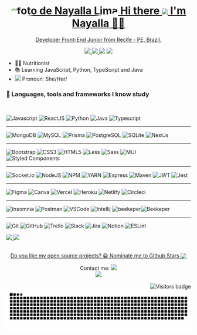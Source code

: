 <h1 align='center' > <a href="https://www.linkedin.com/in/nayalla-lima/" target="_blank">
<img style="border-radius:50%" style="margin:1rem" width="60px" src="https://media-exp1.licdn.com/dms/image/C4E03AQF9wxIjI6LP_Q/profile-displayphoto-shrink_200_200/0/1648503352354?e=1664409600&v=beta&t=mxV3uMjAsGW397GHyWUwyFx9xd5gNcb6_u4A7LoWqPg" width="150px"; alt="foto de Nayalla Lima"/> Hi there <img src="https://media.giphy.com/media/hvRJCLFzcasrR4ia7z/giphy.gif"  width="30px"> I'm Nayalla 👩‍💻 </h1>

<p align='center'> Developer Front-End Junior from Recife - PE, Brazil.
<p align='center'>

<a href="https://www.linkedin.com/in/nayalla-lima/" target="_blank">
    <img src="https://img.shields.io/badge/linkedin-%230077B5.svg?&style=for-the-badge&logo=linkedin&logoColor=white" />
</a>
<a href="https://instagram.com/nayallam_lima" target="_blank">
    <img src="https://img.shields.io/badge/instagram-%23E4405F.svg?&style=for-the-badge&logo=instagram&logoColor=white" />        
</a>
<a href="https://discord.gg/KH6kf52H" target="_blank"><img src="https://img.shields.io/badge/Discord-685EA9?style=for-the-badge&logo=discord&logoColor=white" ></a>
<a href="https://meet.google.com/?hs=197&pli=1&authuser=0" target="_blank"><img src="https://img.shields.io/badge/Google%20Meet-32A350?style=for-the-badge&logo=google-meet&logoColor=white" ></a>
</p>

- 👩‍⚕️ Nutritionist <br>
- 📚 Learning JavaScript, Python, TypeScript and Java <br>
- <img width="2%" src="https://pa1.narvii.com/6579/d4ff876f2a775c3496071ad629f73f38e1119f18_hq.gif"/> Pronoun: She/Her/
  <br>

### 💼 Languages, tools ​​and frameworks I know study

<br>

![Javascript](https://img.shields.io/badge/JavaScript-323330?style=for-the-badge&logo=javascript&logoColor=F7DF1E)
![ReactJS](https://img.shields.io/badge/-ReactJs-61DAFB?style=for-the-badge&logo=react&logoColor=black)
![Python](https://img.shields.io/badge/python-3670A0?style=for-the-badge&logo=python&logoColor=ffdd54)
![Java](https://img.shields.io/badge/Java-ED8B00?style=for-the-badge&logo=java&logoColor=white)
![Typescript](https://img.shields.io/badge/-TypeScript-3178C6?style=for-the-badge&logo=typescript&logoColor=white)

<hr>

![MongoDB](https://img.shields.io/badge/MongoDB-4EA94B?style=for-the-badge&logo=mongodb&logoColor=white)
![MySQL](https://img.shields.io/badge/-MySQL-4479A1?style=for-the-badge&logo=mysql&logoColor=white)
![Prisma](https://img.shields.io/badge/prisma-1B222D?style=for-the-badge&logo=prisma&logoColor=white)
![PostgreSQL](https://img.shields.io/badge/PostgreSQL-316192?style=for-the-badge&logo=postgresql&logoColor=white)
![SQLite](https://img.shields.io/badge/SQLite-07405E?style=for-the-badge&logo=sqlite&logoColor=white)
![NestJs](https://img.shields.io/badge/nestjs-E0234E?style=for-the-badge&logo=nestjs&logoColor=white)
 
<hr>

![Bootstrap](https://img.shields.io/badge/Bootstrap-7952B3?style=for-the-badge&logo=bootstrap&logoColor=white)
![CSS3](https://img.shields.io/badge/CSS3-1572B6?style=for-the-badge&logo=css3)
![HTML5](https://img.shields.io/badge/HTML5-E34F26?style=for-the-badge&logo=html5&logoColor=white)
![Less](https://img.shields.io/badge/less-2B4C80?style=for-the-badge&logo=less&logoColor=white)
![Sass](https://img.shields.io/badge/SASS-CC6699?style=for-the-badge&logo=sass&logoColor=white)
![MUI](https://img.shields.io/badge/MUI-%230081CB.svg?style=for-the-badge&logo=mui&logoColor=white)
![Styled Components](https://img.shields.io/badge/styled--components-DB7093?style=for-the-badge&logo=styled-components&logoColor=white)

<hr>

![Socket.io](https://img.shields.io/badge/Socket.io-010101?&style=for-the-badge&logo=Socket.io&logoColor=white)
![NodeJS](https://img.shields.io/badge/Node.js-339933?style=for-the-badge&logo=nodedotjs&logoColor=white)
![NPM](https://img.shields.io/badge/NPM-CB3837?style=for-the-badge&logo=npm&logoColor=white)
![YARN](https://img.shields.io/badge/Yarn-2C8EBB?style=for-the-badge&logo=yarn&logoColor=white)
![Express](https://img.shields.io/badge/Express.js-000000?style=for-the-badge&logo=express&logoColor=white)
![Maven](https://img.shields.io/badge/apache_maven-C71A36?style=for-the-badge&logo=apachemaven&logoColor=white)
![JWT](https://img.shields.io/badge/JWT-000000?style=for-the-badge&logo=JSON%20web%20tokens&logoColor=white)
![Jest](https://img.shields.io/badge/Jest-C21325?style=for-the-badge&logo=jest&logoColor=white)

<hr>

![Figma](https://img.shields.io/badge/Figma-F24E1E?style=for-the-badge&logo=figma&logoColor=white)
![Canva](https://img.shields.io/badge/Canva-%2300C4CC.svg?&style=for-the-badge&logo=Canva&logoColor=white)
![Vercel](https://img.shields.io/badge/Vercel-000000?style=for-the-badge&logo=vercel&logoColor=white)
![Heroku](https://img.shields.io/badge/Heroku-430098?style=for-the-badge&logo=heroku&logoColor=white)
![Netlify](https://img.shields.io/badge/Netlify-%23000000.svg?style=for-the-badge&logo=netlify&logoColor=#00C7B7)
![Circleci](https://img.shields.io/badge/circleci-343434?style=for-the-badge&logo=circleci&logoColor=white)

<hr>

![Insomnia](https://img.shields.io/badge/Insomnia-5849BE?style=for-the-badge&logo=insomnia&logoColor=white)
![Postman](https://img.shields.io/badge/Postman-FF6C37?style=for-the-badge&logo=postman&logoColor=white)
![VSCode](https://img.shields.io/badge/VSCode-007ACC?style=for-the-badge&logo=visual-studio-code&logoColor=white)
![Intellij](https://img.shields.io/badge/Intellij-000000?style=for-the-badge&logo=intellij-idea&logoColor=white)
<img src="https://res.cloudinary.com/canonical/image/fetch/f_auto,q_auto,fl_sanitize,w_60,h_60/https://dashboard.snapcraft.io/site_media/appmedia/2020/03/512x512_4JGJ8f7.png"  width="23px" alt="beekeper">![Beekeper](https://img.shields.io/badge/Beekeper-FCC624?style=for-the-badge&logo=beekeper&logoColor=black)

<hr>

![Git](https://img.shields.io/badge/Git-F05032?style=for-the-badge&logo=git&logoColor=white)
![GitHub](https://img.shields.io/badge/GitHub-100000?style=for-the-badge&logo=github&logoColor=white)
![Trello](https://img.shields.io/badge/Trello-0052CC?style=for-the-badge&logo=trello&logoColor=white)
![Slack](https://img.shields.io/badge/Slack-4A154B?style=for-the-badge&logo=slack&logoColor=white)
![Jira](https://img.shields.io/badge/Jira-0078D4?style=for-the-badge&logo=Jira&logoColor=white)
![Notion](https://img.shields.io/badge/Notion-000?style=for-the-badge&logo=notion&logoColor=white)
![ESLint](https://img.shields.io/badge/ESLint-4B3263?style=for-the-badge&logo=eslint&logoColor=white)

<div>
  <a href="https://github-readme-stats.vercel.app/api?username=nayallalima&show_icons=true&theme=radical">
  <img height="140em" src="https://github-readme-stats.vercel.app/api?username=nayallalima&show_icons=true&theme=radical"/>
  <img height="140em" src="https://github-readme-stats.vercel.app/api/top-langs/?username=nayallalima&theme=radical&layout=compact"/>
</div>
<br>

<p align='center'>
  Do you like my open source projects? 😀 
  <a href='https://stars.github.com/nominate/' align='center'> Nominate me to Github Stars  <img src="https://www.imagensanimadas.com/data/media/280/estrela-imagem-animada-0103.gif" align='center' width="2%"></a>
</p>

<p align='center'>
   Contact me:  
  <img src="https://i.pinimg.com/originals/06/2b/aa/062baabe40ac8aa395bcfbc6f0351534.gif"  width="25px"><br>
  <a href="mailto:nayallaml@gmail.com">  
    <img src="https://cdn.dribbble.com/users/4793206/screenshots/15174306/logo-animation.gif" width="100px" />        
</a>
</p>

<a href="https://badges.pufler.dev">
    <img align="right" src="https://badges.pufler.dev/visits/nayallalima/nayallalima?color=purple" alt="Visitors badge" />
</a>

![Snake animation](https://github.com/Platane/snk/raw/output/github-contribution-grid-snake.svg)
